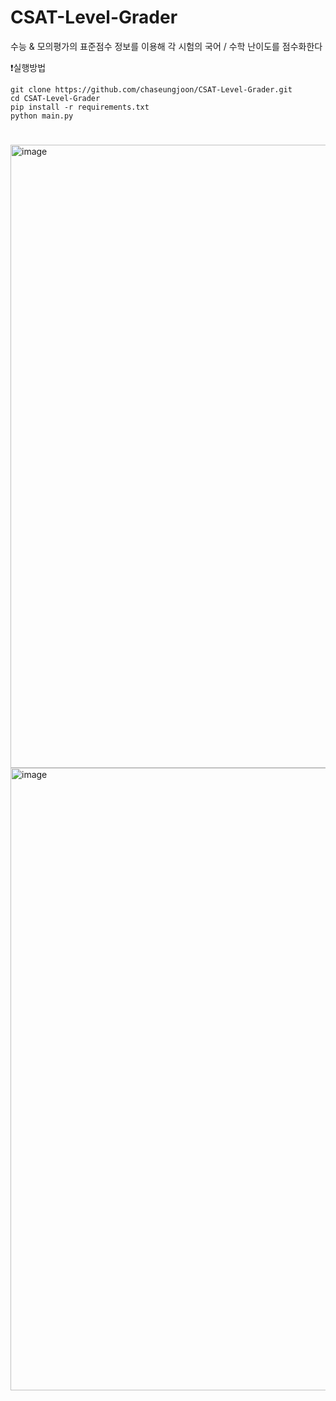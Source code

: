 # CSAT-Level-Grader
수능 &amp; 모의평가의 표준점수 정보를 이용해 각 시험의 국어 / 수학 난이도를 점수화한다

❗실행방법

```
git clone https://github.com/chaseungjoon/CSAT-Level-Grader.git
cd CSAT-Level-Grader
pip install -r requirements.txt
python main.py
```
#

<img width="997" alt="image" src="https://github.com/chaseungjoon/CSAT-Level-Grader/assets/101884270/428e2c78-c8be-4bb0-a633-2c84953bd07d">
<img width="996" alt="image" src="https://github.com/chaseungjoon/CSAT-Level-Grader/assets/101884270/0c960b1f-f5a4-455a-9b39-0648ac18cdda">
